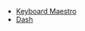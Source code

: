 * [Keyboard Maestro](https://wiki.keyboardmaestro.com/Home_Page)
* [Dash](https://kapeli.com/dash_guide)
